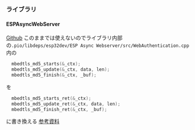 

### ライブラリ
#### ESPAsyncWebServer
[Github](https://github.com/me-no-dev/ESPAsyncWebServer)
このままでは使えないのでライブラリ内部の`.pio/libdeps/esp32dev/ESP Async Webserver/src/WebAuthentication.cpp`内の
```cpp
  mbedtls_md5_starts(&_ctx);
  mbedtls_md5_update(&_ctx, data, len);
  mbedtls_md5_finish(&_ctx, _buf);
```
を
```cpp
  mbedtls_md5_starts_ret(&_ctx);
  mbedtls_md5_update_ret(&_ctx, data, len);
  mbedtls_md5_finish_ret(&_ctx, _buf);
```
に書き換える
[参考資料](https://github.com/philbowles/ESPAsyncWebServer/issues/3)
